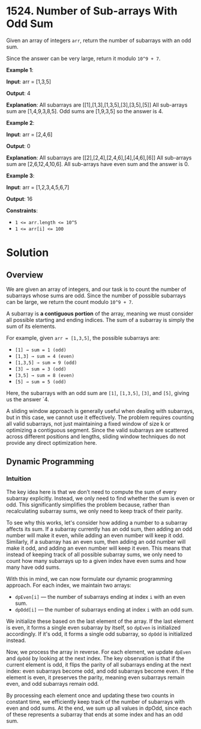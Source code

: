 
# 1524. Number of Sub-arrays With Odd Sum

Given an array of integers `arr`, return the number of subarrays with an odd sum.

Since the answer can be very large, return it modulo `10^9 + 7`.

**Example 1**:

**Input**: arr = [1,3,5]

**Output**: 4

**Explanation**: All subarrays are [[1],[1,3],[1,3,5],[3],[3,5],[5]]
All sub-arrays sum are [1,4,9,3,8,5].
Odd sums are [1,9,3,5] so the answer is 4.

**Example 2**:

**Input**: arr = [2,4,6]

**Output**: 0

**Explanation**: All subarrays are [[2],[2,4],[2,4,6],[4],[4,6],[6]]
All sub-arrays sum are [2,6,12,4,10,6].
All sub-arrays have even sum and the answer is 0.

**Example 3**:

**Input**: arr = [1,2,3,4,5,6,7]

**Output**: 16

**Constraints**:

- `1 <= arr.length <= 10^5`
- `1 <= arr[i] <= 100`

# Solution

## Overview

We are given an array of integers, and our task is to count the number of subarrays whose sums are odd. Since the number of possible subarrays can be large, we return the count modulo `10^9 + 7`.

A subarray is **a contiguous portion** of the array, meaning we must consider all possible starting and ending indices. The sum of a subarray is simply the sum of its elements.

For example, given `arr = [1,3,5]`, the possible subarrays are:

- `[1] → sum = 1 (odd)`
- `[1,3] → sum = 4 (even)`
- `[1,3,5] → sum = 9 (odd)`
- `[3] → sum = 3 (odd)`
- `[3,5] → sum = 8 (even)`
- `[5] → sum = 5 (odd)`

Here, the subarrays with an odd sum are `[1]`, `[1,3,5]`, `[3]`, and `[5]`, giving us the answer `4.

A sliding window approach is generally useful when dealing with subarrays, but in this case, we cannot use it effectively. The problem requires counting all valid subarrays, not just maintaining a fixed window of size k or optimizing a contiguous segment. Since the valid subarrays are scattered across different positions and lengths, sliding window techniques do not provide any direct optimization here.

## Dynamic Programming

### Intuition

The key idea here is that we don’t need to compute the sum of every subarray explicitly. Instead, we only need to find whether the sum is even or odd. This significantly simplifies the problem because, rather than recalculating subarray sums, we only need to keep track of their parity.

To see why this works, let's consider how adding a number to a subarray affects its sum. If a subarray currently has an odd sum, then adding an odd number will make it even, while adding an even number will keep it odd. Similarly, if a subarray has an even sum, then adding an odd number will make it odd, and adding an even number will keep it even. This means that instead of keeping track of all possible subarray sums, we only need to count how many subarrays up to a given index have even sums and how many have odd sums.

With this in mind, we can now formulate our dynamic programming approach. For each index, we maintain two arrays:

- `dpEven[i]` — the number of subarrays ending at index `i` with an even sum.
- `dpOdd[i]` — the number of subarrays ending at index `i` with an odd sum.

We initialize these based on the last element of the array. If the last element is even, it forms a single even subarray by itself, so `dpEven` is initialized accordingly. If it's odd, it forms a single odd subarray, so `dpOdd` is initialized instead.

Now, we process the array in reverse. For each element, we update `dpEven` and `dpOdd` by looking at the next index. The key observation is that if the current element is odd, it flips the parity of all subarrays ending at the next index: even subarrays become odd, and odd subarrays become even. If the element is even, it preserves the parity, meaning even subarrays remain even, and odd subarrays remain odd.

By processing each element once and updating these two counts in constant time, we efficiently keep track of the number of subarrays with even and odd sums. At the end, we sum up all values in dpOdd, since each of these represents a subarray that ends at some index and has an odd sum.